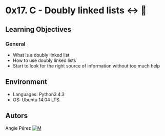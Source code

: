 # 0x17. C - Doubly linked lists :left_right_arrow: :repeat: #
## Learning Objectives ##
### General ###
* What is a doubly linked list
* How to use doubly linked lists
* Start to look for the right source of information without too much help
## Environment ##
* Languages: Python3.4.3
* OS: Ubuntu 14.04 LTS
## Autors ##
 Angie Pérez [![M](https://upload.wikimedia.org/wikipedia/fr/thumb/c/c8/Twitter_Bird.svg/30px-Twitter_Bird.svg.png)](https://twitter.com/xiommyperez)